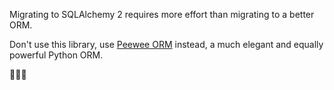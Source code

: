 Migrating to SQLAlchemy 2 requires more effort than migrating to a better ORM.

Don't use this library, use [Peewee ORM](https://github.com/coleifer/peewee) instead, a much elegant and equally powerful Python ORM.

🚀🚀🚀
